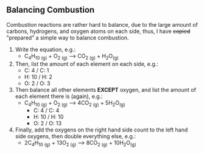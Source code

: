 ## Balancing Combustion
Combustion reactions are rather hard to balance, due to the large amount of carbons, hydrogens, and oxygen atoms on each side, thus, I have ~~copied~~ "prepared" a simple way to balance combustion.
1. Write the equation, e.g.:
	- C<sub>4</sub>H<sub>10 (g)</sub> + O<sub>2 (g)</sub> --> CO<sub>2 (g)</sub> + H<sub>2</sub>O<sub>(g)</sub>
2. Then, list the amount of each element on each side, e.g.:
	- C: 4 / C: 1
	- H: 10 / H: 2
	- O: 2 / O: 3
3. Then balance all other elements **EXCEPT** oxygen, and list the amount of  each element there is (again), e.g.:
	- C<sub>4</sub>H<sub>10 (g)</sub> + O<sub>2 (g)</sub> --> 4CO<sub>2 (g)</sub> + 5H<sub>2</sub>O<sub>(g)</sub>
		- C: 4 / C: 4
		- H: 10 /  H: 10
		- O: 2 / O: 13
4. Finally, add the oxygens on the right hand side count to the left hand side oxygens, then double everything else, e.g.:
	- 2C<sub>4</sub>H<sub>10 (g)</sub> + 13O<sub>2 (g)</sub> --> 8CO<sub>2 (g)</sub> + 10H<sub>2</sub>O<sub>(g)</sub>